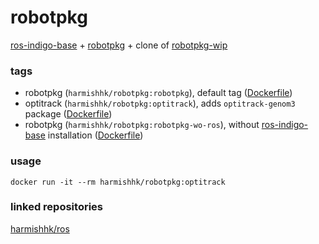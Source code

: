 # robotpkg

[ros-indigo-base](https://registry.hub.docker.com/u/harmishhk/ros/) + [robotpkg](http://robotpkg.openrobots.org/) + clone of [robotpkg-wip](http://robotpkg.openrobots.org/robotpkg-wip.html)

### tags

- robotpkg (```harmishhk/robotpkg:robotpkg```), default tag ([Dockerfile](https://github.com/harmishhk/boxes/blob/master/docker/robotpkg/robotpkg/Dockerfile))
- optitrack (```harmishhk/robotpkg:optitrack```), adds ```optitrack-genom3``` package ([Dockerfile](https://github.com/harmishhk/boxes/blob/master/docker/robotpkg/optitrack/Dockerfile))
- robotpkg (```harmishhk/robotpkg:robotpkg-wo-ros```), without [ros-indigo-base](https://registry.hub.docker.com/u/harmishhk/ros/) installation ([Dockerfile](https://github.com/harmishhk/boxes/blob/master/docker/robotpkg/robotpkg-wo-ros/Dockerfile))

### usage
```docker run -it --rm harmishhk/robotpkg:optitrack```

### linked repositories
[harmishhk/ros](https://registry.hub.docker.com/u/harmishhk/ros/)
